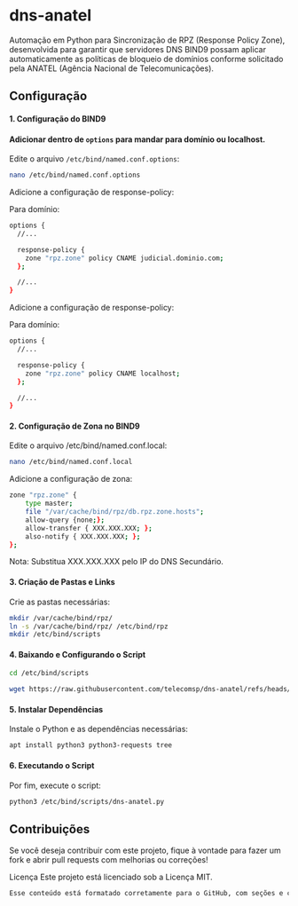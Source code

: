 # dns-anatel

Automação em Python para Sincronização de RPZ (Response Policy Zone), desenvolvida para garantir que servidores DNS BIND9 possam aplicar automaticamente as políticas de bloqueio de domínios conforme solicitado pela ANATEL (Agência Nacional de Telecomunicações).

## Configuração

#### 1. Configuração do BIND9

#### Adicionar dentro de `options` para mandar para domínio ou localhost.

Edite o arquivo `/etc/bind/named.conf.options`:

```bash
nano /etc/bind/named.conf.options
```

Adicione a configuração de response-policy:

Para domínio:

```bash
options {
  //...

  response-policy {
    zone "rpz.zone" policy CNAME judicial.dominio.com;
  };

  //...
}
```

Adicione a configuração de response-policy:

Para domínio:
```bash
options {
  //...

  response-policy {
    zone "rpz.zone" policy CNAME localhost;
  };

  //...
}
```

#### 2. Configuração de Zona no BIND9
Edite o arquivo /etc/bind/named.conf.local:
```bash
nano /etc/bind/named.conf.local
```
Adicione a configuração de zona:
```bash
zone "rpz.zone" {
    type master;
    file "/var/cache/bind/rpz/db.rpz.zone.hosts";
    allow-query {none;};
    allow-transfer { XXX.XXX.XXX; };
    also-notify { XXX.XXX.XXX; };
};
```
Nota: Substitua XXX.XXX.XXX pelo IP do DNS Secundário.

#### 3. Criação de Pastas e Links
Crie as pastas necessárias:
```bash
mkdir /var/cache/bind/rpz/
ln -s /var/cache/bind/rpz/ /etc/bind/rpz
mkdir /etc/bind/scripts
```
#### 4. Baixando e Configurando o Script
```bash
cd /etc/bind/scripts
```
```bash
wget https://raw.githubusercontent.com/telecomsp/dns-anatel/refs/heads/main/dns-anatel.py
```
#### 5. Instalar Dependências
Instale o Python e as dependências necessárias:
```bash
apt install python3 python3-requests tree
```
#### 6. Executando o Script
Por fim, execute o script:
```bash
python3 /etc/bind/scripts/dns-anatel.py
```

## Contribuições
Se você deseja contribuir com este projeto, fique à vontade para fazer um fork e abrir pull requests com melhorias ou correções! 

Licença
Este projeto está licenciado sob a Licença MIT.
```bash
Esse conteúdo está formatado corretamente para o GitHub, com seções e código bem organizados. A estrutura também segue boas práticas para facilitar a instalação e configuração do projeto.
```
